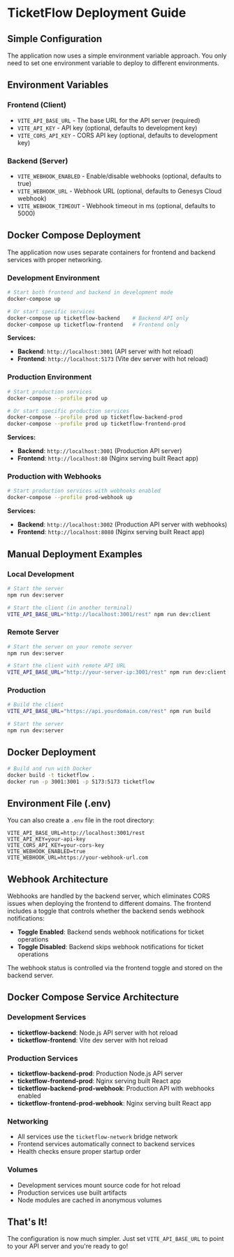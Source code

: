 # TicketFlow Deployment Guide

## Simple Configuration

The application now uses a simple environment variable approach. You only need to set one environment variable to deploy to different environments.

## Environment Variables

### Frontend (Client)
- `VITE_API_BASE_URL` - The base URL for the API server (required)
- `VITE_API_KEY` - API key (optional, defaults to development key)
- `VITE_CORS_API_KEY` - CORS API key (optional, defaults to development key)

### Backend (Server)
- `VITE_WEBHOOK_ENABLED` - Enable/disable webhooks (optional, defaults to true)
- `VITE_WEBHOOK_URL` - Webhook URL (optional, defaults to Genesys Cloud webhook)
- `VITE_WEBHOOK_TIMEOUT` - Webhook timeout in ms (optional, defaults to 5000)

## Docker Compose Deployment

The application now uses separate containers for frontend and backend services with proper networking.

### Development Environment

```bash
# Start both frontend and backend in development mode
docker-compose up

# Or start specific services
docker-compose up ticketflow-backend    # Backend API only
docker-compose up ticketflow-frontend   # Frontend only
```

**Services:**
- **Backend**: `http://localhost:3001` (API server with hot reload)
- **Frontend**: `http://localhost:5173` (Vite dev server with hot reload)

### Production Environment

```bash
# Start production services
docker-compose --profile prod up

# Or start specific production services
docker-compose --profile prod up ticketflow-backend-prod
docker-compose --profile prod up ticketflow-frontend-prod
```

**Services:**
- **Backend**: `http://localhost:3001` (Production API server)
- **Frontend**: `http://localhost:80` (Nginx serving built React app)

### Production with Webhooks

```bash
# Start production services with webhooks enabled
docker-compose --profile prod-webhook up
```

**Services:**
- **Backend**: `http://localhost:3002` (Production API server with webhooks)
- **Frontend**: `http://localhost:8080` (Nginx serving built React app)

## Manual Deployment Examples

### Local Development
```bash
# Start the server
npm run dev:server

# Start the client (in another terminal)
VITE_API_BASE_URL="http://localhost:3001/rest" npm run dev:client
```

### Remote Server
```bash
# Start the server on your remote server
npm run dev:server

# Start the client with remote API URL
VITE_API_BASE_URL="http://your-server-ip:3001/rest" npm run dev:client
```

### Production
```bash
# Build the client
VITE_API_BASE_URL="https://api.yourdomain.com/rest" npm run build

# Start the server
npm run dev:server
```

## Docker Deployment

```bash
# Build and run with Docker
docker build -t ticketflow .
docker run -p 3001:3001 -p 5173:5173 ticketflow
```

## Environment File (.env)

You can also create a `.env` file in the root directory:

```env
VITE_API_BASE_URL=http://localhost:3001/rest
VITE_API_KEY=your-api-key
VITE_CORS_API_KEY=your-cors-key
VITE_WEBHOOK_ENABLED=true
VITE_WEBHOOK_URL=https://your-webhook-url.com
```

## Webhook Architecture

Webhooks are handled by the backend server, which eliminates CORS issues when deploying the frontend to different domains. The frontend includes a toggle that controls whether the backend sends webhook notifications:

- **Toggle Enabled**: Backend sends webhook notifications for ticket operations
- **Toggle Disabled**: Backend skips webhook notifications for ticket operations

The webhook status is controlled via the frontend toggle and stored on the backend server.

## Docker Compose Service Architecture

### Development Services
- **ticketflow-backend**: Node.js API server with hot reload
- **ticketflow-frontend**: Vite dev server with hot reload

### Production Services
- **ticketflow-backend-prod**: Production Node.js API server
- **ticketflow-frontend-prod**: Nginx serving built React app
- **ticketflow-backend-prod-webhook**: Production API with webhooks enabled
- **ticketflow-frontend-prod-webhook**: Nginx serving built React app

### Networking
- All services use the `ticketflow-network` bridge network
- Frontend services automatically connect to backend services
- Health checks ensure proper startup order

### Volumes
- Development services mount source code for hot reload
- Production services use built artifacts
- Node modules are cached in anonymous volumes

## That's It!

The configuration is now much simpler. Just set `VITE_API_BASE_URL` to point to your API server and you're ready to go! 